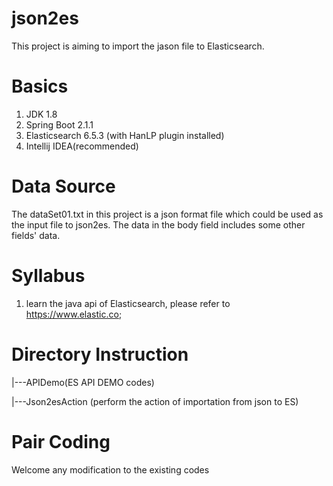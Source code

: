 # json2es
This project is aiming to import the jason file to Elasticsearch.

# Basics
1. JDK 1.8
2. Spring Boot 2.1.1
3. Elasticsearch 6.5.3 (with HanLP plugin installed)
4. Intellij IDEA(recommended)

# Data Source
The dataSet01.txt in this project is a json format file which could be used as the input file to json2es. The data in the body field includes some
other fields' data.

# Syllabus
1. learn the java api of Elasticsearch, please refer to https://www.elastic.co;

# Directory Instruction 
|---APIDemo(ES API DEMO codes)

|---Json2esAction (perform the action of importation from json to ES)

# Pair Coding
Welcome any modification to the existing codes
